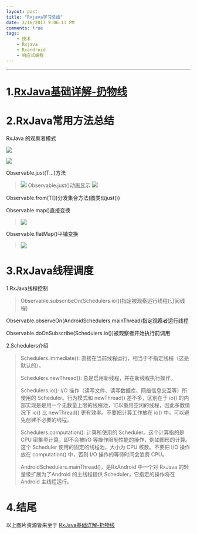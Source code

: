 ```yaml
---
layout: post
title: "Rxjava学习总结"
date: 3/16/2017 9:06:13 PM 
comments: true
tags: 
	- 技术 
	- Rxjava
	- Rxandroid
	- 响应式编程
---
```

---
# 1.[RxJava基础详解-扔物线](http://gank.io/post/560e15be2dca930e00da1083) #
# 2.RxJava常用方法总结 #
RxJava 的观察者模式

![](http://ww3.sinaimg.cn/mw1024/52eb2279jw1f2rx4446ldj20ga03p74h.jpg)


![](http://ww3.sinaimg.cn/mw1024/52eb2279jw1f2rx46dspqj20gn04qaad.jpg)


Observable.just(T...)方法
>![](http://ww4.sinaimg.cn/mw1024/52eb2279jw1f2rx489robj20lk0a8my2.jpg)
>Observable.just()动画显示
>![](http://ww3.sinaimg.cn/mw1024/52eb2279jw1f2rx4ay0hrg20ig08wk4q.gif)

Observable.from(T[])分发集合方法(图类似just())

<!-- more -->
Observable.map()直接变换
>![](http://ww1.sinaimg.cn/mw1024/52eb2279jw1f2rx4fitvfj20hw0ea0tg.jpg)

Observable.flatMap()平铺变换
>![](http://ww1.sinaimg.cn/mw1024/52eb2279jw1f2rx4i8da2j20hg0dydgx.jpg)

# 3.RxJava线程调度 #
1.RxJava线程控制
>Observable.subscribeOn(Schedulers.io())指定被观察运行线程(订阅线程)
>
Observable.observeOn(AndroidSchedulers.mainThread)指定观察者运行线程
>
Observable.doOnSubscribe(Schedulers.io())被观察者开始执行前调用

2.Schedulers介绍

 > Schedulers.immediate(): 直接在当前线程运行，相当于不指定线程（这是默认的）。
 > 
 > Schedulers.newThread(): 总是启用新线程，并在新线程执行操作。
 > 
 > Schedulers.io(): I/O 操作（读写文件、读写数据库、网络信息交互等）所使用的 Scheduler。行为模式和 newThread() 差不多，区别在于 io() 的内部实现是是用一个无数量上限的线程池，可以重用空闲的线程，因此多数情况下 io() 比 newThread() 更有效率。不要把计算工作放在 io() 中，可以避免创建不必要的线程。
 > 
 >Schedulers.computation(): 计算所使用的 Scheduler。这个计算指的是 CPU 密集型计算，即不会被I/O 等操作限制性能的操作，例如图形的计算。这个 Scheduler 使用的固定的线程池，大小为 CPU 核数。不要把 I/O 操作放在 computation() 中，否则 I/O 操作的等待时间会浪费 CPU。
 >
 >AndroidSchedulers.mainThread()，是RxAndroid 中一个对 RxJava 的轻量级扩展为了Android 的主线程提供 Scheduler，它指定的操作将在 Android 主线程运行。   

# 4.结尾 #
以上图片资源皆来至于 [RxJava基础详解-扔物线](http://gank.io/post/560e15be2dca930e00da1083)


